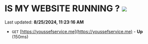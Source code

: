 # IS MY WEBSITE RUNNING ? [![](https://img.shields.io/static/v1?label=Sponsor&message=%E2%9D%A4&logo=GitHub&color=%23fe8e86)](https://github.com/sponsors/Youssef-Lehmam)

Last updated: **8/25/2024, 11:23:16 AM**

- `GET` [https://youssefservice.me](https://youssefservice.me) - **Up** (150ms)
